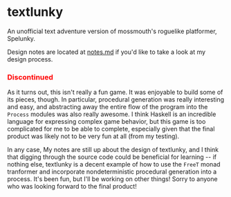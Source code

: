 textlunky
=========

An unofficial text adventure version of mossmouth's roguelike platformer, Spelunky.


Design notes are located at [notes.md](https://github.com/5outh/textlunky/blob/master/notes.md) if you'd like to take a look at my design process.

### <font color='red'>Discontinued</font>

As it turns out, this isn't really a fun game. It was enjoyable to build some of its pieces, though. In particular, procedural generation was really interesting and easy, and abstracting away the entire flow of the program into the `Process` modules was also really awesome. I think Haskell is an incredible language for expressing complex game behavior, but this game is too complicated for me to be able to complete, especially given that the final product was likely not to be very fun at all (from my testing). 

In any case, My notes are still up about the design of textlunky, and I think that digging through the source code could be beneficial for learning -- if nothing else, textlunky is a decent example of how to use the `FreeT` monad tranformer and incorporate nondeterministic procedural generation into a process. It's been fun, but I'll be working on other things! Sorry to anyone who was looking forward to the final product!
